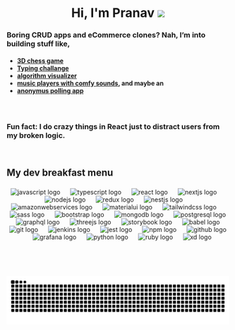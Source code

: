 
<h1 align="center">
  Hi, I'm Pranav
  <img src="https://media.giphy.com/media/hvRJCLFzcasrR4ia7z/giphy.gif" width="35">
</h1>

###

<h3 align="left">
Boring CRUD apps and eCommerce clones? Nah, I’m into building stuff like,
</h3>

<h4 align="left">
  
- [3D chess game](https://checkmate3d.onrender.com/)
- [Typing challange](https://keybattle.vercel.app/)
- [algorithm visualizer](https://sortstudio.vercel.app/)
- [music players with comfy sounds](https://melodrift.vercel.app/), and maybe an
- [anonymus polling app](https://ghost-poll.vercel.app/)

</h4>

###

<br>

<h3 align="left">
  
Fun fact: **I do crazy things in React just to distract users from my broken logic.**

</h3>

<br>

###

<h2 align="left">My dev breakfast menu</h2>

###


<div align="center">
  <img src="https://skillicons.dev/icons?i=js" height="45" alt="javascript logo"  />
  <img width="15" />
  <img src="https://skillicons.dev/icons?i=ts" height="45" alt="typescript logo"  />
  <img width="15" />
  <img src="https://cdn.jsdelivr.net/gh/devicons/devicon/icons/react/react-original.svg" height="45" alt="react logo"  />
  <img width="15" />
  <img src="https://cdn.jsdelivr.net/gh/devicons/devicon/icons/nextjs/nextjs-original.svg" height="45" alt="nextjs logo"  />
  <img width="15" />
  <img src="https://cdn.simpleicons.org/nodedotjs/339933" height="45" alt="nodejs logo"  />
  <img width="15" />
  <img src="https://cdn.jsdelivr.net/gh/devicons/devicon/icons/redux/redux-original.svg" height="45" alt="redux logo"  />
  <img width="15" />
  <img src="https://cdn.jsdelivr.net/gh/devicons/devicon/icons/nestjs/nestjs-original.svg" height="45" alt="nestjs logo"  />
  <img width="15" />
  <img src="https://cdn.simpleicons.org/amazonwebservices/FF9900" height="45" alt="amazonwebservices logo"  />
  <img width="15" />
  <img src="https://cdn.jsdelivr.net/gh/devicons/devicon/icons/materialui/materialui-original.svg" height="45" alt="materialui logo"  />
  <img width="15" />
  <img src="https://cdn.simpleicons.org/tailwindcss/06B6D4" height="45" alt="tailwindcss logo"  />
  <img width="15" />
  <img src="https://cdn.jsdelivr.net/gh/devicons/devicon/icons/sass/sass-original.svg" height="45" alt="sass logo"  />
  <img width="15" />
  <img src="https://cdn.jsdelivr.net/gh/devicons/devicon/icons/bootstrap/bootstrap-original.svg" height="45" alt="bootstrap logo"  />
  <img width="15" />
  <img src="https://cdn.jsdelivr.net/gh/devicons/devicon/icons/mongodb/mongodb-original.svg" height="45" alt="mongodb logo"  />
  <img width="15" />
  <img src="https://cdn.jsdelivr.net/gh/devicons/devicon/icons/postgresql/postgresql-original.svg" height="45" alt="postgresql logo"  />
  <img width="15" />
  <img src="https://cdn.jsdelivr.net/gh/devicons/devicon/icons/graphql/graphql-plain.svg" height="45" alt="graphql logo"  />
  <img width="15" />
  <img src="https://skillicons.dev/icons?i=threejs" height="45" alt="threejs logo"  />
  <img width="15" />
  <img src="https://cdn.jsdelivr.net/gh/devicons/devicon/icons/storybook/storybook-original.svg" height="45" alt="storybook logo"  />
  <img width="15" />
  <img src="https://cdn.jsdelivr.net/gh/devicons/devicon/icons/babel/babel-original.svg" height="45" alt="babel logo"  />
  <img width="15" />
  <img src="https://cdn.jsdelivr.net/gh/devicons/devicon/icons/git/git-original.svg" height="45" alt="git logo"  />
  <img width="15" />
  <img src="https://skillicons.dev/icons?i=jenkins" height="45" alt="jenkins logo"  />
  <img width="15" />
  <img src="https://cdn.jsdelivr.net/gh/devicons/devicon/icons/jest/jest-plain.svg" height="45" alt="jest logo"  />
  <img width="15" />
  <img src="https://cdn.jsdelivr.net/gh/devicons/devicon/icons/npm/npm-original-wordmark.svg" height="45" alt="npm logo"  />
  <img width="15" />
  <img src="https://skillicons.dev/icons?i=github" height="45" alt="github logo"  />
  <img width="15" />
  <img src="https://cdn.jsdelivr.net/gh/devicons/devicon/icons/grafana/grafana-original.svg" height="45" alt="grafana logo"  />
  <img width="15" />
  <img src="https://cdn.jsdelivr.net/gh/devicons/devicon/icons/python/python-original.svg" height="45" alt="python logo"  />
  <img width="15" />
  <img src="https://cdn.jsdelivr.net/gh/devicons/devicon/icons/ruby/ruby-original.svg" height="45" alt="ruby logo"  />
  <img width="15" />
  <img src="https://skillicons.dev/icons?i=xd" height="45" alt="xd logo"  />
</div>

###
<br>

###

<br clear="both">

<img src="https://raw.githubusercontent.com/botprogrammer/botprogrammer/output/snake.svg" alt="Snake animation" />

###
